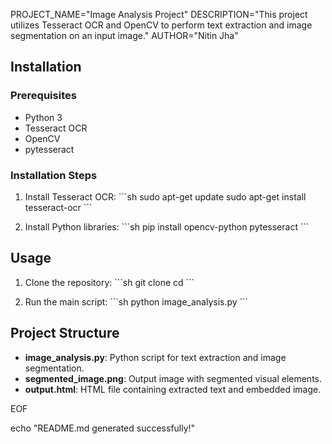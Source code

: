 

PROJECT_NAME="Image Analysis Project"
DESCRIPTION="This project utilizes Tesseract OCR and OpenCV to perform text extraction and image segmentation on an input image."
AUTHOR="Nitin Jha"



## Installation
### Prerequisites
- Python 3
- Tesseract OCR
- OpenCV
- pytesseract

### Installation Steps
1. Install Tesseract OCR:
   \`\`\`sh
   sudo apt-get update
   sudo apt-get install tesseract-ocr
   \`\`\`

2. Install Python libraries:
   \`\`\`sh
   pip install opencv-python pytesseract
   \`\`\`

## Usage
1. Clone the repository:
   \`\`\`sh
   git clone <repository-url>
   cd <repository-name>
   \`\`\`

2. Run the main script:
   \`\`\`sh
   python image_analysis.py
   \`\`\`

## Project Structure
- **image_analysis.py**: Python script for text extraction and image segmentation.
- **segmented_image.png**: Output image with segmented visual elements.
- **output.html**: HTML file containing extracted text and embedded image.



EOF

echo "README.md generated successfully!"
